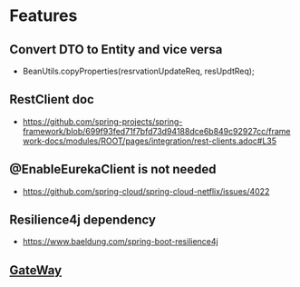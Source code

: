 # Features

## Convert DTO to Entity and vice versa
* BeanUtils.copyProperties(resrvationUpdateReq, resUpdtReq);

## RestClient doc
* https://github.com/spring-projects/spring-framework/blob/699f93fed71f7bfd73d94188dce6b849c92927cc/framework-docs/modules/ROOT/pages/integration/rest-clients.adoc#L35

## @EnableEurekaClient is not needed
- https://github.com/spring-cloud/spring-cloud-netflix/issues/4022


## Resilience4j dependency
- https://www.baeldung.com/spring-boot-resilience4j

## [GateWay](https://spring.io/projects/spring-cloud-gateway#overview)